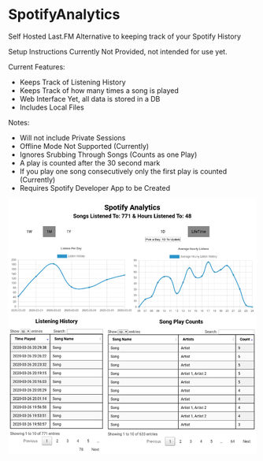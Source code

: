 # SpotifyAnalytics

Self Hosted Last.FM Alternative to keeping track of your Spotify History

Setup Instructions Currently Not Provided, not intended for use yet.

Current Features:
* Keeps Track of Listening History
* Keeps Track of how many times a song is played
* Web Interface Yet, all data is stored in a DB
* Includes Local Files

Notes:

* Will not include Private Sessions
* Offline Mode Not Supported (Currently)
* Ignores Srubbing Through Songs (Counts as one Play)
* A play is counted after the 30 second mark
* If you play one song consecutively only the first play is counted (Currently)
* Requires Spotify Developer App to be Created

![Alt text](img/SpotifyAnalyticsSample.png?raw=true "Sample Output")
